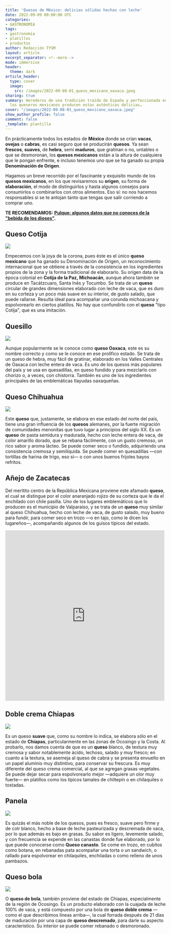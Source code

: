 ```yaml
---
title: 'Quesos de México: delicias sólidas hechas con leche'
date: 2022-09-09 00:00:00 UTC
categories:
- GASTRONOMIA
tags:
- gastronomia
- platillos
- productos
author: Redacción TYSM
layout: article
excerpt_separator: <!--more-->
mode: immersive
header:
  theme: dark
article_header:
  type: cover
  image:
    src: /images/2022-09-08-01_queso_mexicano_oaxaca.jpeg
sharing: true
summary: Herederos de una tradición traída de España y perfeccionada en el Porfiriato,
  los queseros mexicanos producen estas auténticas delicias…
cover: "/images/2022-09-08-01_queso_mexicano_oaxaca.jpeg"
show_author_profile: false
comment: false
_template: plantilla
---
```







En prácticamente todos los estados de **México** donde se crían **vacas**, **ovejas** o **cabras**, es casi seguro que se producirán **quesos**. Ya sean **frescos**, **suaves**, de **hebra**, semi **maduros**, que gratinan o no, untables o que se desmoronan, los **quesos mexicanos** están a la altura de cualquiera que le pongan enfrente, e incluso tenemos uno que se ha ganado su propia **Denominación de Origen**.

Hagamos un breve recorrido por el fascinante y exquisito mundo de los **quesos mexicanos**, en los que revisaremos su **origen**, su forma de **elaboración**, el modo de distinguirlos y hasta algunos consejos para consumirlos o combinarlos con otros alimentos. Eso sí: no nos hacemos responsables si se te antojan tanto que tengas que salir corriendo a comprar uno.

**TE RECOMENDAMOS:** [**Pulque: algunos datos que no conoces de la "bebida de los dioses"**](https://blog.tonoysumariachi.com/gastronomia/2022/07/18/pulque-algunos-datos-que-no-conoces-de-la-bebida-de-los-dioses.html)**.**

## Queso Cotija

![](https://upload.wikimedia.org/wikipedia/commons/thumb/f/fa/NuestroMercadoQuesos41.JPG/1024px-NuestroMercadoQuesos41.JPG)

Empecemos con la joya de la corona, pues éste es el único **queso mexicano** que ha ganado su Denominación de Origen, un reconocimiento internacional que se obtiene a través de la consistencia en los ingredientes propios de la zona y la forma tradicional de elaborarlo. Su origen data de la época colonial en **Cotija de la Paz, Michoacán**, aunque ahora también se produce en Tacátzcuaro, Santa Inés y Tocumbo. Se trata de un **queso** circular de grandes dimensiones elaborado con leche de vaca, que es duro en su corteza y un poco más suave en su interior, de gusto salado, que puede rallarse. Resulta ideal para acompañar una corunda michoacana y espolvorearlo en ciertos platillos. No hay que confundirlo con el **queso** "tipo Cotija", que es una imitación.

## Quesillo

![](https://upload.wikimedia.org/wikipedia/commons/d/d3/01_Queso_Mexicano_Oaxaca.jpg)

Aunque popularmente se le conoce como **queso Oaxaca**, este es su nombre correcto y como se le conoce en ese prolífico estado. Se trata de un queso de hebra, muy fácil de gratinar, elaborado en los Valles Centrales de Oaxaca con leche entera de vaca. Es uno de los quesos más populares del país y se usa en quesadillas, en queso fundido y para mezclarlo con chorizo o, a veces, con chistorra. También es uno de los ingredientes principales de las emblemáticas tlayudas oaxaqueñas.

## Queso Chihuahua

![](/images/2022-09-08-quesochiahua.jpeg)

Este **queso** que, justamente, se elabora en ese estado del norte del país, tiene una gran influencia de los **quesos** alemanes, por la fuerte migración de comunidades menonitas que tuvo lugar a principios del siglo XX. Es un **queso** de pasta semidura y madurada, hecho con leche entera de vaca, de color amarillo dorado, que se rebana fácilmente, con un gusto cremoso, un rico sabor y aroma lácteo. Se puede comer seco o fundido, adquiriendo una consistencia cremosa y semilíquida. Se puede comer en quesadillas —con tortillas de harina de trigo, eso sí— o con unos buenos frijoles bayos refritos.

## Añejo de Zacatecas

Del meritito centro de la República Mexicana proviene este afamado **queso**, el cual se distingue por el color anaranjado rojizo de su corteza que le da el enchilado con chile pasilla. Uno de los lugares emblemáticos que lo producen es el municipio de Valparaíso, y se trata de un **queso** muy similar al queso Chihuahua, hecho con leche de vaca, de gusto salado, muy bueno para fundir, para comer seco en trozo —o en tajo, como le dicen los lugareños—, acompañando algunos de los guisos típicos del estado.

<iframe src="https://www.facebook.com/plugins/post.php?href=https%3A%2F%2Fwww.facebook.com%2Fphoto%2F%3Ffbid%3D447624720718075%26set%3Da.447624680718079&show_text=true&width=500" width="500" height="534" style="border:none;overflow:hidden" scrolling="no" frameborder="0" allowfullscreen="true" allow="autoplay; clipboard-write; encrypted-media; picture-in-picture; web-share"></iframe>

## Doble crema Chiapas

![](/images/2022-09-08-qsantacruzz.jpeg)

Es un queso **suave** que, como su nombre lo indica, se elabora sólo en el estado de **Chiapas**, particularmente en las zonas de Ocosingo y la Costa. Al probarlo, nos damos cuenta de que es un **queso** blanco, de textura muy cremosa y sabor notablemente ácido, lechoso, salado y muy fresco; en cuanto a la textura, se asemeja al queso de cabra y se presenta envuelto en un papel aluminio muy distintivo, para conservar su frescura. Es muy diferente del queso crema comercial, al que se agregan grasas vegetales. Se puede dejar secar para espolvorearlo mejor —adquiere un olor muy fuerte— en platillos como los típicos tamales de chiltepín o en chilaquiles o tostadas.

## Panela

![](https://upload.wikimedia.org/wikipedia/commons/thumb/c/cb/WikiCheese_-_Queso_Panela_01.jpg/1024px-WikiCheese_-_Queso_Panela_01.jpg)

Es quizás el más noble de los quesos, pues es fresco, suave pero firme y de colr blanco, hecho a base de leche pasteurizada y descremada de vaca, por lo que además es bajo en grasas. Su sabor es ligero, levemente salado, y con frecuencia se expende en las canastas donde fue elaborado, por lo que puede conocerse como **Queso canasto**. Se come en trozo, en cubitos como botana, en rebanadas pata acompañar una torta o un sandwich, o rallado para espolvorear en chilaquiles, enchiladas o como relleno de unos pambazos.

## Queso bola

![](https://upload.wikimedia.org/wikipedia/commons/thumb/b/bd/WikiCheese_-_Queso_Bola_de_Ocosingo_01.jpg/1024px-WikiCheese_-_Queso_Bola_de_Ocosingo_01.jpg)

O **queso de bola**, también proviene del estado de Chiapas, especialmente de la región de Ocosingo. Es un producto elaborado con la cuajada de leche 100% de vaca, y está compuesto por una bola de **queso doble crema** —como el que describimos líneas arriba—, la cual forrada después de 21 días de maduración por una capa de **queso descremado**, para darle su aspecto característico. Su interior se puede comer rebanado o desmoronado.
